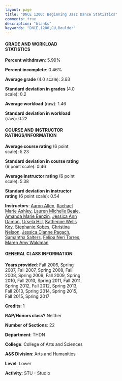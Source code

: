 ```yaml
---
layout: page
title: "DNCE 1200: Beginning Jazz Dance Statistics"
comments: true
description: "blanks"
keywords: "DNCE,1200,CU,Boulder"
---
```

<head>
<script src="https://ajax.googleapis.com/ajax/libs/jquery/2.1.3/jquery.min.js"></script>
<script src="https://dl.dropboxusercontent.com/s/pc42nxpaw1ea4o9/highcharts.js?dl=0"></script>
<!-- <script src="../assets/js/highcharts.js"></script> -->
<style type="text/css">@font-face {
	font-family: "Bebas Neue";
	src: url(https://www.filehosting.org/file/details/544349/BebasNeue Regular.otf) format("opentype");
	}
	h1.Bebas { 
		font-family: "Bebas Neue", Verdana, Tahoma;
	}
</style>
</head>
<body>
	<div id="container" style="float: right; width: 45%; height: 88%; margin-left: 2.5%; margin-right: 2.5%;"></div>
	<script language="JavaScript">
		$(document).ready(function() {
		var chart = {type: 'column'};
		var title = {text: 'Grade Distribution'};
		var xAxis = {categories: ['A','B','C','D','F'],crosshair: true};
		var yAxis = {min: 0,title: {text: 'Percentage'}};
		var tooltip = {headerFormat: '<center><b><span style="font-size:20px">{point.key}</span></b></center>',
		               pointFormat: '<td style="padding:0"><b>{point.y:.1f}%</b></td>',
		               footerFormat: '</table>',shared: true,useHTML: true};
		var plotOptions = {column: {pointPadding: 0.0,borderWidth: 0}};  
		var credits = {enabled: false};var series= [{name: 'Percent',data: [76.38,16.85,3.19,1.66,1.78,]}];
		var json = {};
		json.chart = chart;
		json.title = title;
		json.tooltip = tooltip;
		json.xAxis = xAxis;
		json.yAxis = yAxis;  
		json.series = series;
		json.plotOptions = plotOptions;  
		json.credits = credits;
		$('#container').highcharts(json);
	});
	</script>
</body>
			   
#### GRADE AND WORKLOAD STATISTICS

**Percent withdrawn**: 5.99%

**Percent incomplete**: 0.46%

**Average grade** (4.0 scale): 3.63

**Standard deviation in grades** (4.0 scale): 0.2

**Average workload** (raw): 1.46

**Standard deviation in workload** (raw): 0.22

#### COURSE AND INSTRUCTOR RATINGS/INFORMATION

**Average course rating** (6 point scale): 5.23

**Standard deviation in course rating** (6 point scale): 0.46

**Average instructor rating** (6 point scale): 5.38

**Standard deviation in instructor rating** (6 point scale): 0.54

**Instructors**: <a href='../../instructors/Aaron_Allen'>Aaron Allen</a>, <a href='../../instructors/Rachael_Marie_Ashley'>Rachael Marie Ashley</a>, <a href='../../instructors/Lauren_Michelle_Beale'>Lauren Michelle Beale</a>, <a href='../../instructors/Amanda_Marie_Benzin'>Amanda Marie Benzin</a>, <a href='../../instructors/Jessica_Ann_Damon'>Jessica Ann Damon</a>, <a href='../../instructors/Ursela_Hill'>Ursela Hill</a>, <a href='../../instructors/Katherine_Wells_Key'>Katherine Wells Key</a>, <a href='../../instructors/Stephanie_Kobes'>Stephanie Kobes</a>, <a href='../../instructors/Christina_Nelson'>Christina Nelson</a>, <a href='../../instructors/Jessica_Dianne_Pagach'>Jessica Dianne Pagach</a>, <a href='../../instructors/Samantha_Salters'>Samantha Salters</a>, <a href='../../instructors/Felipa_Neri_Torres'>Felipa Neri Torres</a>, <a href='../../instructors/Maren_Amy_Waldman'>Maren Amy Waldman</a>

#### GENERAL CLASS INFORMATION

**Years provided**: Fall 2006, Spring 2007, Fall 2007, Spring 2008, Fall 2008, Spring 2009, Fall 2009, Spring 2010, Fall 2010, Spring 2011, Fall 2011, Spring 2012, Fall 2012, Spring 2013, Fall 2013, Spring 2014, Spring 2015, Fall 2015, Spring 2017

**Credits**: 1

**RAP/Honors class?** Neither

**Number of Sections**: 22

**Department**: THDN

**College**: College of Arts and Sciences

**A&S Division**: Arts and Humanities

**Level**: Lower

**Activity**: STU - Studio

